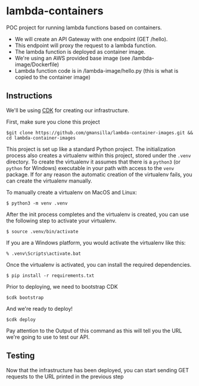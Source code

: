 # lambda-containers
POC project for running lambda functions based on containers.

* We will create an API Gateway with one endpoint (GET /hello). 
* This endpoint will proxy the request to a lambda function.
* The lambda function is deployed as container image.
* We're using an AWS provided base image (see /lambda-image/Dockerfile)
* Lambda function code is in /lambda-image/hello.py (this is what is copied to the container image)

## Instructions ##

We'll be using [CDK](https://docs.aws.amazon.com/cdk/latest/guide/home.html) for creating our infrastructure.

First, make sure you clone this project

```
$git clone https://github.com/gmansilla/lambda-container-images.git && cd lambda-container-images
```

This project is set up like a standard Python project.  The initialization
process also creates a virtualenv within this project, stored under the `.venv`
directory.  To create the virtualenv it assumes that there is a `python3`
(or `python` for Windows) executable in your path with access to the `venv`
package. If for any reason the automatic creation of the virtualenv fails,
you can create the virtualenv manually.

To manually create a virtualenv on MacOS and Linux:

```
$ python3 -m venv .venv
```

After the init process completes and the virtualenv is created, you can use the following
step to activate your virtualenv.

```
$ source .venv/bin/activate
```

If you are a Windows platform, you would activate the virtualenv like this:

```
% .venv\Scripts\activate.bat
```

Once the virtualenv is activated, you can install the required dependencies.

```
$ pip install -r requirements.txt
```

Prior to deploying, we need to bootstrap CDK

```
$cdk bootstrap
```

And we're ready to deploy!

```
$cdk deploy
```

Pay attention to the Output of this command as this will tell you the URL we're going to use to test our API.


## Testing ##

Now that the infrastructure has been deployed, you can start sending GET requests to the URL printed in the previous step